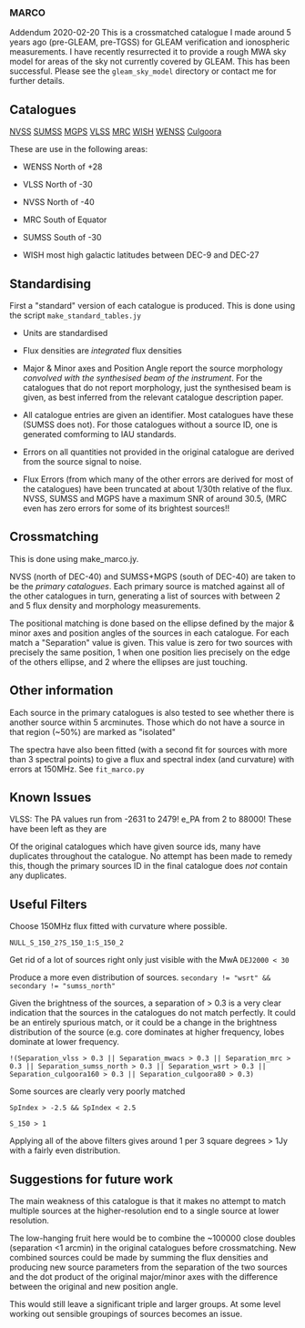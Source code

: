 ### MARCO

Addendum 2020-02-20 This is a crossmatched catalogue I made around 5 years ago (pre-GLEAM, pre-TGSS) for GLEAM verification and ionospheric measurements. I have recently resurrected it to provide a rough MWA sky model for areas of the sky not currently covered by GLEAM. This has been successful. Please see the `gleam_sky_model` directory or contact me for further details.

## Catalogues
[NVSS](http://vizier.u-strasbg.fr/cgi-bin/VizieR-3?-source=VIII/65)
[SUMSS](http://vizier.u-strasbg.fr/cgi-bin/VizieR-3?-source=VIII/81A)
[MGPS](http://vizier.u-strasbg.fr/cgi-bin/VizieR-3?-source=VIII/82)
[VLSS](http://www.cv.nrao.edu/vlss/CATALOG/)
[MRC](http://vizier.u-strasbg.fr/cgi-bin/VizieR-3?-source=VIII/16)
[WISH](http://vizier.u-strasbg.fr/cgi-bin/VizieR-3?-source=VIII/69A)
[WENSS](http://vizier.u-strasbg.fr/cgi-bin/VizieR-3?-source=VIII/62)
[Culgoora](http://vizier.u-strasbg.fr/cgi-bin/VizieR-3?-source=VIII/35)

These are use in the following areas:

* WENSS North of +28

* VLSS North of -30

* NVSS North of -40

* MRC South of Equator

* SUMSS South of -30

* WISH most high galactic latitudes between DEC-9 and DEC-27

## Standardising
First a "standard" version of each catalogue is produced. This is done using the script `make_standard_tables.jy`

* Units are standardised

* Flux densities are *integrated* flux densities

* Major & Minor axes and Position Angle report the source morphology *convolved with the synthesised beam of the instrument*. For the catalogues that do not report morphology, just the synthesised beam is given, as best inferred from the relevant catalogue description paper.

* All catalogue entries are given an identifier. Most catalogues have these (SUMSS does not). For those catalogues without a source ID, one is generated comforming to IAU standards.

* Errors on all quantities not provided in the original catalogue are derived from the source signal to noise.

* Flux Errors (from which many of the other errors are derived for most of the catalogues) have been truncated at about 1/30th relative of the flux. NVSS, SUMSS and MGPS have a maximum SNR of around 30.5,  (MRC even has zero errors for some of its brightest sources!!

## Crossmatching
This is done using make_marco.jy.

NVSS (north of DEC-40) and SUMSS+MGPS (south of DEC-40) are taken to be the *primary catalogues*. Each primary source is matched against all of the other catalogues in turn, generating a list of sources with between 2 and 5 flux density and morphology measurements.

The positional matching is done based on the ellipse defined by the major & minor axes and position angles of the sources in each catalogue. For each match a "Separation" value is given. This value is zero for two sources with precisely the same position, 1 when one position lies precisely on the edge of the others ellipse, and 2 where the ellipses are just touching.

## Other information
Each source in the primary catalogues is also tested to see whether there is another source within 5 arcminutes. Those which do not have a source in that region (~50%) are marked as "isolated"

The spectra have also been fitted (with a second fit for sources with more than 3 spectral points)  to give a flux and spectral index (and curvature) with errors at 150MHz. See `fit_marco.py`

## Known Issues
VLSS: The PA values run from -2631 to 2479! e_PA from 2 to 88000! These have been left as they are

Of the original catalogues which have given source ids, many have duplicates throughout the catalogue. No attempt has been made to remedy this, though the primary sources ID in the final catalogue does *not* contain any duplicates.

## Useful Filters
Choose 150MHz flux fitted with curvature where possible.

`NULL_S_150_2?S_150_1:S_150_2`

Get rid of a lot of sources right only just visible with the MwA
`DEJ2000 < 30`

Produce a more even distribution of sources.
`secondary != "wsrt" && secondary != "sumss_north"`

Given the brightness of the sources, a separation of > 0.3 is a very clear indication that the sources in the catalogues do not match perfectly. It could be an entirely spurious match, or it could be a change in the brightness distribution of the source (e.g. core dominates at higher frequency, lobes dominate at lower frequency.

`!(Separation_vlss > 0.3 || Separation_mwacs > 0.3 || Separation_mrc > 0.3 || Separation_sumss_north > 0.3 || Separation_wsrt > 0.3 || Separation_culgoora160 > 0.3 || Separation_culgoora80 > 0.3)`

Some sources are clearly very poorly matched

`SpIndex > -2.5 && SpIndex < 2.5`

`S_150 > 1`

Applying all of the above filters gives around 1 per 3 square degrees > 1Jy with a fairly even distribution.

## Suggestions for future work
The main weakness of this catalogue is that it makes no attempt to match multiple sources at the higher-resolution end to a single source at lower resolution.

The low-hanging fruit here would be to combine the ~100000 close doubles (separation <1 arcmin) in the original catalogues before crossmatching. New combined sources could be made by summing the flux densities and producing new source parameters from the separation of the two sources and the dot product of the original major/minor axes with the difference between the original and new position angle.

This would still leave a significant triple and larger groups. At some level working out sensible groupings of sources becomes an issue.
